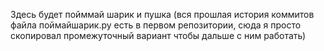 Здесь будет пойммай шарик и пушка (вся прошлая история коммитов файла поймайшарик.py есть в первом репозитории, сюда я просто скопировал промежуточный вариант чтобы дальше с ним работать)
